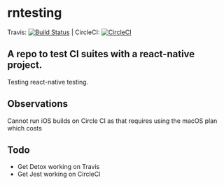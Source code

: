 # rntesting
Travis: [![Build Status](https://travis-ci.org/andrewmarmion/rntesting.svg?branch=master)](https://travis-ci.org/andrewmarmion/rntesting)
 | CircleCI: [![CircleCI](https://circleci.com/gh/andrewmarmion/rntesting.svg?style=shield)](https://circleci.com/gh/andrewmarmion/rntesting)

## A repo to test CI suites with a react-native project. 

Testing react-native testing. 

## Observations
Cannot run iOS builds on Circle CI as that requires using the macOS plan which costs 

## Todo

* Get Detox working on Travis
* Get Jest working on CircleCI
